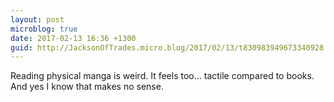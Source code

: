 ```yaml
---
layout: post
microblog: true
date: 2017-02-13 16:36 +1300
guid: http://JacksonOfTrades.micro.blog/2017/02/13/t830983949673340928.html
---
```

Reading physical manga is weird. It feels too... tactile compared to books. And yes I know that makes no sense.
